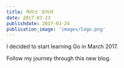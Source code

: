 ```yaml
---
title: 케라스 코리아
date: 2017-03-23
publishdate: 2017-03-24
publication_image: 'images/logo.png'
---
```


I decided to start learning Go in March 2017.

Follow my journey through this new blog.